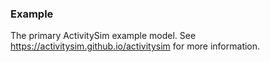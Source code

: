 
### Example
  
The primary ActivitySim example model.  See https://activitysim.github.io/activitysim for more information.
